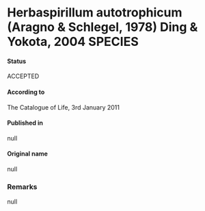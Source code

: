 # Herbaspirillum autotrophicum (Aragno & Schlegel, 1978) Ding & Yokota, 2004 SPECIES

#### Status
ACCEPTED

#### According to
The Catalogue of Life, 3rd January 2011

#### Published in
null

#### Original name
null

### Remarks
null